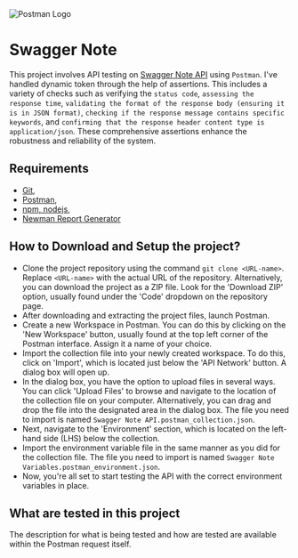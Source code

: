 <img src="https://upload.wikimedia.org/wikipedia/commons/c/c2/Postman_%28software%29.png" alt="Postman Logo" style="max-width:100%;">


# Swagger Note

This project involves API testing on [Swagger Note API](https://practice.expandtesting.com/notes/api/api-docs/) using `Postman`. I've handled dynamic token through the help of assertions. This includes a variety of checks such as verifying the `status code`, `assessing the response time`, `validating the format of the response body (ensuring it is in JSON format)`, `checking if the response message contains specific keywords`, and `confirming that the response header content type is application/json`. These comprehensive assertions enhance the robustness and reliability of the system.

## Requirements

- [Git](https://git-scm.com/downloads),
- [Postman](https://www.postman.com/downloads/),
- [npm, nodejs](https://nodejs.org/en/download), 
- [Newman Report Generator](https://www.npmjs.com/package/newman-reporter-htmlextra)

## How to Download and Setup the project?
- Clone the project repository using the command `git clone <URL-name>`. Replace `<URL-name>` with the actual URL of the repository. Alternatively, you can download the project as a ZIP file. Look for the 'Download ZIP' option, usually found under the 'Code' dropdown on the repository page.
- After downloading and extracting the project files, launch Postman. 
- Create a new Workspace in Postman. You can do this by clicking on the 'New Workspace' button, usually found at the top left corner of the Postman interface. Assign it a name of your choice.
- Import the collection file into your newly created workspace. To do this, click on 'Import', which is located just below the 'API Network' button. A dialog box will open up.
- In the dialog box, you have the option to upload files in several ways. You can click 'Upload Files' to browse and navigate to the location of the collection file on your computer. Alternatively, you can drag and drop the file into the designated area in the dialog box. The file you need to import is named `Swagger Note API.postman_collection.json`.
- Next, navigate to the 'Environment' section, which is located on the left-hand side (LHS) below the collection.
- Import the environment variable file in the same manner as you did for the collection file. The file you need to import is named `Swagger Note Variables.postman_environment.json`.
- Now, you're all set to start testing the API with the correct environment variables in place.




## What are tested in this project
The description for what is being tested and how are tested are available within the Postman request itself.

